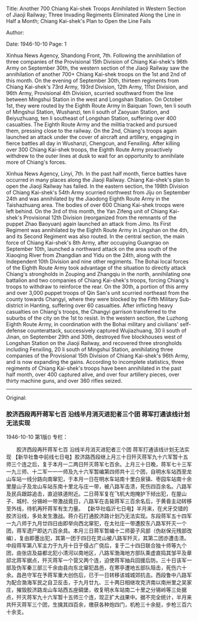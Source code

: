 Title: Another 700 Chiang Kai-shek Troops Annihilated in Western Section of Jiaoji Railway; Three Invading Regiments Eliminated Along the Line in Half a Month; Chiang Kai-shek's Plan to Open the Line Fails

Author:

Date: 1946-10-10
Page: 1

Xinhua News Agency, Shandong Front, 7th. Following the annihilation of three companies of the Provisional 15th Division of Chiang Kai-shek's 96th Army on September 30th, the western section of the Jiaoji Railway saw the annihilation of another 700+ Chiang Kai-shek troops on the 1st and 2nd of this month. On the evening of September 30th, thirteen regiments from Chiang Kai-shek's 73rd Army, 193rd Division, 12th Army, 111st Division, and 96th Army, Provisional 4th Division, scurried southward from the line between Mingshui Station in the west and Longshan Station. On October 1st, they were routed by the Eighth Route Army in Baiquan Town, ten li south of Mingshui Station, Wushanzi, ten li south of Zaoyuan Station, and Beiyuzhuang, ten li southeast of Longshan Station, suffering over 400 casualties. The Eighth Route Army and the militia tracked and pursued them, pressing close to the railway. On the 2nd, Chiang's troops again launched an attack under the cover of aircraft and artillery, engaging in fierce battles all day in Wushanzi, Chengcun, and Fenxiling. After killing over 300 Chiang Kai-shek troops, the Eighth Route Army proactively withdrew to the outer lines at dusk to wait for an opportunity to annihilate more of Chiang's forces.

Xinhua News Agency, Linyi, 7th. In the past half month, fierce battles have occurred in many places along the Jiaoji Railway. Chiang Kai-shek's plan to open the Jiaoji Railway has failed. In the eastern section, the 198th Division of Chiang Kai-shek's 54th Army scurried northwest from Jiju on September 24th and was annihilated by the Jiaodong Eighth Route Army in the Taishazhuang area. The bodies of over 600 Chiang Kai-shek troops were left behind. On the 3rd of this month, the Yan Zifeng unit of Chiang Kai-shek's Provisional 12th Division (reorganized from the remnants of the puppet Zhao Baoyuan) again launched an attack from Jimo. Its First Regiment was annihilated by the Eighth Route Army in Lingshan on the 4th, and its Second Regiment was also routed. In the central section, the main force of Chiang Kai-shek's 8th Army, after occupying Guangrao on September 10th, launched a northward attack on the area south of the Xiaoqing River from Zhangdian and Yidu on the 24th, along with the Independent 10th Division and nine other regiments. The Bohai local forces of the Eighth Route Army took advantage of the situation to directly attack Chiang's strongholds in Zouping and Zhangqiu in the north, annihilating one battalion and two companies of Chiang Kai-shek's troops, forcing Chiang's troops to withdraw to reinforce the rear. On the 30th, a portion of this army and over 3,000 puppet troops of Qin San's unit scurried northeast from the county towards Changyi, where they were blocked by the Fifth Military Sub-district in Hanting, suffering over 60 casualties. After inflicting heavy casualties on Chiang's troops, the Changyi garrison transferred to the suburbs of the city on the 1st to resist. In the western section, the Luzhong Eighth Route Army, in coordination with the Bohai military and civilians' self-defense counterattack, successively captured Wujiazhuang, 30 li south of Jinan, on September 29th and 30th, destroyed five blockhouses west of Longshan Station on the Jiaoji Railway, and recovered three strongholds including Fenxiling, 20 li south of Mingshui Station, annihilating three companies of the Provisional 15th Division of Chiang Kai-shek's 96th Army, and is now expanding the gains. According to incomplete statistics, three regiments of Chiang Kai-shek's troops have been annihilated in the past half month, over 400 captured alive, and over four artillery pieces, over thirty machine guns, and over 360 rifles seized.



<hr /> 

Original: 


### 胶济西段再歼蒋军七百  沿线半月消灭进犯者三个团  蒋军打通该线计划无法实现

1946-10-10
第1版()
专栏：

　　胶济西段再歼蒋军七百
    沿线半月消灭进犯者三个团
    蒋军打通该线计划无法实现
    【新华社鲁中前线七日电】胶济路西段继上月三十日歼灭蒋军九十六军暂十五师三个连之后，复于本月一二两日歼灭蒋军七百余。上月三十日晚，蒋军七十三军一九三师、十二军一一一师及九十六军暂编第四师共十三个团，自明水车站西至龙山车站一线分路向南窜犯，于本月一日在明水车站南十里白泉镇、枣园车站南十余里屋山子及龙山车站东南十里北与庄一带，被八路军击溃，死伤四百余名。八路军及民兵跟踪追击，直迫铁道附近。二日蒋军复在飞机大炮掩护下倾出犯，在屋山子、城村、分锡岭一带激战竟日，八路军在击毙蒋军三百余名后，于黄昏主动转移至外线，待机再歼蒋军有生力量。
    【新华社临沂七日电】半月来，在犬牙交错的胶济沿线，多处发生激战。蒋介石打通胶济路计划乃无法实现。东段蒋军五十四军一九八师于九月廿四日由即举向西北窜犯，在太社庄一带遭胶东八路军歼灭一个团，蒋军遗尸即达六百余具。本月三日蒋军暂编十二师晏子风部（伪赵保元残部改编），复由即墨出犯，其第一团于四日在灵山被八路军歼灭，其第二团亦遭击溃。中段蒋军第八军主力于九月十日于侵占广侥后，复于二十四日联合独十师等九个团，由张店及益都北犯小清河以南地区，八路军渤海地方部队乘虚直捣其邹平及章邱北蒋军据点，歼灭蒋军一个营又两个连，迫使蒋军抽兵回援后防。三十日该军一部及伪军秦三部三千余由县向东北窜犯昌邑，在寒亭遭地五部队阻击，死伤六十余。昌邑守军在予蒋军重大创伤后，已于一日转移该城城郊抗击。西段鲁中八路军为配合渤海军民之自卫反击，于九月廿九、三十两日相继攻克济南以南卅里之吴家庄，摧毁胶济路龙山车站西五座碉堡，收复明水车站南二十里之分锡岭等三处据点，歼灭蒋军九十六军暂十五师三个连，现正扩大战果中。据不完全统计，半月来共歼灭蒋军三个团，生擒其四百余，缴获各种炮四门，机枪三十余挺，步枪三百六十余支。

